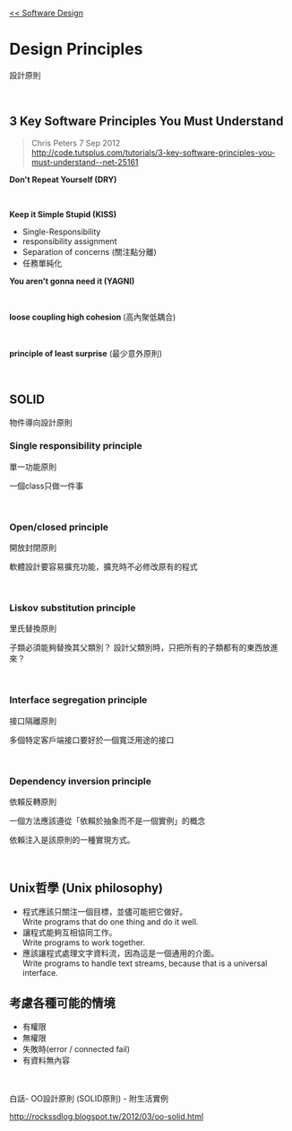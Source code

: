 [<< Software Design](https://github.com/krmfla/research-lab/blob/master/Software-Design/README.md)

# Design Principles

設計原則

<br>

## 3 Key Software Principles You Must Understand
> Chris Peters 7 Sep 2012 <br />
> http://code.tutsplus.com/tutorials/3-key-software-principles-you-must-understand--net-25161

<b>Don't Repeat Yourself (DRY)</b>

<br>

<b>Keep it Simple Stupid (KISS)</b>
 * Single-Responsibility
 * responsibility assignment
 * Separation of concerns (關注點分離)
 * 任務單純化

<b>You aren't gonna need it (YAGNI)</b>

<br>

<b>loose coupling high cohesion </b> (高內聚低耦合)

<br>

<b>principle of least surprise</b> (最少意外原則)

<br>

## SOLID
物件導向設計原則

### Single responsibility principle
單一功能原則

一個class只做一件事

<br>

### Open/closed principle
開放封閉原則

軟體設計要容易擴充功能，擴充時不必修改原有的程式

<br>

### Liskov substitution principle
里氏替換原則

子類必須能夠替換其父類別？
設計父類別時，只把所有的子類都有的東西放進來？

<br>

### Interface segregation principle
接口隔離原則

多個特定客戶端接口要好於一個寬泛用途的接口

<br>

### Dependency inversion principle
依賴反轉原則

一個方法應該遵從「依賴於抽象而不是一個實例」的概念

依賴注入是該原則的一種實現方式。

<br>

## Unix哲學 (Unix philosophy)
 * 程式應該只關注一個目標，並儘可能把它做好。<br> Write programs that do one thing and do it well.
 * 讓程式能夠互相協同工作。<br> Write programs to work together.
 * 應該讓程式處理文字資料流，因為這是一個通用的介面。<br> Write programs to handle text streams, because that is a universal interface.
 
## 考慮各種可能的情境
* 有權限
* 無權限
* 失敗時(error / connected fail)
* 有資料無內容

　<br>
 
白話- OO設計原則 (SOLID原則) - 附生活實例
 
 http://rockssdlog.blogspot.tw/2012/03/oo-solid.html
